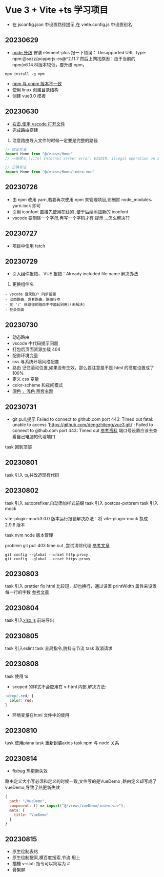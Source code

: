 # Vue 3 + Vite +ts 学习项目

- 在 jsconfig.json 中设置路径提示,在 viete.config.js 中设置别名

## 20230629

- [node 升级](https://blog.csdn.net/m0_56745001/article/details/129381751) 安装 element-plus 报一下错误： Unsupported URL Type: npm:@sxzz/popperjs-es@^2.11.7 然后上网找原因：由于当前的 npm(v6.14.8)版本较低，要升级 npm，

```
npm install -g npm
```

- [npm 与 cnpm 版本不一致](https://blog.csdn.net/weixin_43221910/article/details/124892665)
- 使用 linux 创建目录结构
- 创建 vue3.0 模板

## 20230630

- [右击,使用 vscode 打开文件](https://blog.csdn.net/kinghzking/article/details/126185822)
- 完成路由搭建

1. 注意路由导入文件的时候一定要是完整的路径

```js
// 错误写法
import Home from "@/views/Home"
// 一直提示,[vite] Internal server error: EISDIR: illegal operation on a directory, read

// 正确写法
import Home from "@/views/Home/index.vue"
```

## 20230726

- 由 npm 改用 yarn,若要再次使用 npm 来管理项目,则删除 node_modules、yarn.lock 即可
- 引用 iconfont 直接先使用在线的 ,便于后续添加新的 iconfont
- vscode 要删除一个字母,再写一个字码才有 提示 ...怎么解决??

## 20230727

- 项目中使用 fetch

## 20230729

- 引入组件报错， VUE 报错：Already included file name 解决办法

1. 更换组件名

```
- vscode 登录账户 同步设置
- 动态路由，嵌套路由，路由传参
- 在 '/' 根路径的路由中不能起别用:(未解决)
- 登录页面

```

## 20230730

- 动态路由
- vscode 中代码提示问题
- 打包后页面资源加载 404
- 配置环境变量
- css 与系统环境风格配套
- 路由 记住滚动位置,如果没有生效，那么要注意是不是 html 的高度设置成了 100%
- 定义 css 变量
- color-scheme 和夜间模式
- [深色 ，浅色 两套主题](https://blog.csdn.net/duninet/article/details/104882324/)

## 20230731

- git pull,提示 Failed to connect to github.com port 443: Timed out fatal: unable to access 'https://github.com/dengzhiteng/vue3.git/': Failed to connect to github.com port 443: Timed out [参考资料](https://blog.csdn.net/weixin_44465434/article/details/124366982) 端口号设置应该去查看自己电脑的代理端口

task 回到顶部

## 20230801

task 引入 ts,并改造现有代码

## 20230802

task 引入 autoprefixer,自动添加样式前缀 task 引入 postcss-pxtorem task 引入 mock

vite-plugin-mock3.0.0 版本运行报错解决办法：将 vite-plugin-mock 换成 2.9.6 版本

task nvm node 版本管理

problem git pull 403 time out ,尝试清除代理 [参考文章](https://blog.csdn.net/qq_42777433/article/details/129026998)

```
git config --global --unset http.proxy
git config --global --unset https.proxy

```

## 20230803

task 引入 prettier
fix html 比较短，却也换行，通过设置 printWidth 属性来设置每一行的字数 [参考文章](https://www.cnblogs.com/mesmerize/p/15993937.html)

## 20230804

task 引入[xlsx.js](https://github.com/rockboom/SheetJS-docs-zh-CN) 前端导出

## 20230805

task 引入eslint
task 全局指令,防抖与节流
task 取消请求

## 20230808

task 使用 ts

- scoped 的样式不会应用在 v-html 内部,解决方法:

```css
:deep(.red) {
  color: red;
}
```

- 环境变量在html 文件中的使用

## 20230810

task 使用piana
task 重新封装axios
task npm 与 node 关系

## 20230814

- fixbug 热更新失效

路由定义大小写必须和定义的时候一致,文件写的是VueDemo ,路由定义却写成了vueDemo,导致了热更新失效

```js
{
  path: "/VueDemo",
  component: () => import("@/views/vueDemo/index.vue"),
  meta: {
    title: "VueDemo"
  }
}
```

## 20230815

- 原生绘制表格
- 原生绘制搜索,模百度搜索,节流 用上
- 插槽 v-slot: 指令可以简写为 #
- 骨架屏
